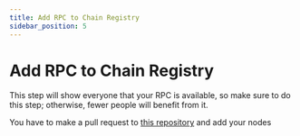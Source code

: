 ```yaml
---
title: Add RPC to Chain Registry
sidebar_position: 5
---
```


# Add RPC to Chain Registry

This step will show everyone that your RPC is available, so make sure to do this step; otherwise, fewer people will benefit from it.

You have to make a pull request to [this repository](https://github.com/cosmos/chain-registry) and add your nodes
